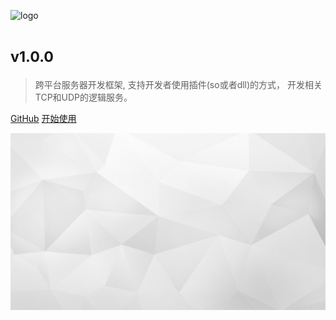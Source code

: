 ![logo](_images/pss.svg ':size=380x141')

# <small>v1.0.0</small>

> 跨平台服务器开发框架, 支持开发者使用插件(so或者dll)的方式，
开发相关TCP和UDP的逻辑服务。

[GitHub](https://github.com/freeeyes/PSS)
[开始使用](#PSS)

<!-- background image -->
![background](_images/bg.jpg)